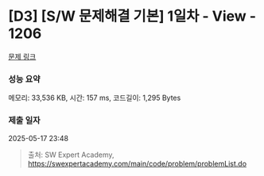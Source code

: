 # [D3] [S/W 문제해결 기본] 1일차 - View - 1206 

[문제 링크](https://swexpertacademy.com/main/code/problem/problemDetail.do?contestProbId=AV134DPqAA8CFAYh) 

### 성능 요약

메모리: 33,536 KB, 시간: 157 ms, 코드길이: 1,295 Bytes

### 제출 일자

2025-05-17 23:48



> 출처: SW Expert Academy, https://swexpertacademy.com/main/code/problem/problemList.do